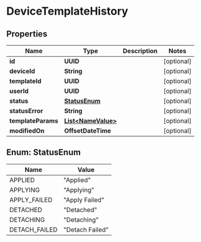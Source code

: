 

# DeviceTemplateHistory


## Properties

Name | Type | Description | Notes
------------ | ------------- | ------------- | -------------
**id** | **UUID** |  |  [optional]
**deviceId** | **String** |  |  [optional]
**templateId** | **UUID** |  |  [optional]
**userId** | **UUID** |  |  [optional]
**status** | [**StatusEnum**](#StatusEnum) |  |  [optional]
**statusError** | **String** |  |  [optional]
**templateParams** | [**List&lt;NameValue&gt;**](NameValue.md) |  |  [optional]
**modifiedOn** | **OffsetDateTime** |  |  [optional]



## Enum: StatusEnum

Name | Value
---- | -----
APPLIED | &quot;Applied&quot;
APPLYING | &quot;Applying&quot;
APPLY_FAILED | &quot;Apply Failed&quot;
DETACHED | &quot;Detached&quot;
DETACHING | &quot;Detaching&quot;
DETACH_FAILED | &quot;Detach Failed&quot;



